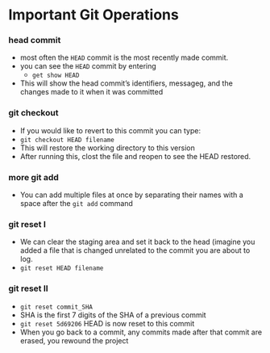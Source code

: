 # Important Git Operations

### head commit

- most often the `HEAD` commit is the most recently made commit.
- you can see the `HEAD` commit by entering
   - `get show HEAD`
- This will show the head commit’s identifiers, messageg, and the changes made to it when it was committed

### git checkout

- If you would like to revert to this commit you can type:
- `git checkout HEAD filename`
- This will restore the working directory to this version
- After running this, clost the file and reopen to see the HEAD restored.

### more git add

- You can add multiple files at once by separating their names with a space after the `git add` command

### git reset I

- We can clear the staging area and set it back to the head (imagine you added a file that is changed unrelated to the commit you are about to log.
- `git reset HEAD filename`

### git reset II

- `git reset commit_SHA`
- SHA is the first 7 digits of the SHA of a previous commit
- `git reset 5d69206` HEAD is now reset to this commit
- When you go back to a commit, any commits made after that commit are erased, you rewound the project

